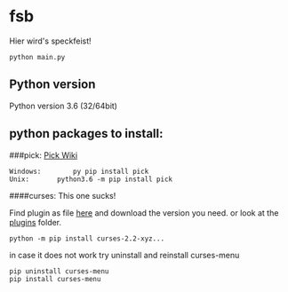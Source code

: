 # fsb

Hier wird's speckfeist!

`python main.py`

## Python version

Python version 3.6 (32/64bit)

## python packages to install:


###pick:
[Pick Wiki](https://pypi.org/project/pick)
   
	Windows:        py pip install pick	
	Unix:		python3.6 -m pip install pick

####curses:
This one sucks!

Find plugin as file [here](https://www.lfd.uci.edu/~gohlke/pythonlibs/#curses)
	and download the version you need. or look at the [plugins](./plugins) folder.

	python -m pip install curses-2.2-xyz...

in case it does not work try uninstall and reinstall curses-menu

    pip uninstall curses-menu 
	pip install curses-menu